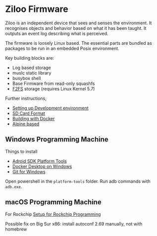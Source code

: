 # Ziloo Firmware

Ziloo is an independent device that sees and senses the environment. It recognises objects and behavior based on what it has been taught. It outputs an event log describing what is perceived.

The firmware is loosely Linux based. The essential parts are bundled as packages to be run in an
embedded Posix environment.

Key building blocks are:

- Log based storage
- muslc static library
- busybox shell
- Base Firmware from read-only squashfs
- [F2FS](https://www.kernel.org/doc/html/latest/filesystems/f2fs.html) storage (requires Linux Kernel 5.7)

Further instructions,

- [Setting up Development environment](./docs/DEVELOP.md)
- [SD Card Format](./docs/DEVELOP.md#SD_Card_Format)
- [Building with Docker](./docs/DEVELOP.md#SD_Card_Format#Docker)
- [Alpine based](./docs/DEVELOP.md#SD_Card_Format#Alpine_based)



## Windows Programming Machine

Things to install

* [Adroid SDK Platform Tools](https://developer.android.com/studio/releases/platform-tools)
* [Docker Desktop on Windows](https://www.docker.com/products/docker-desktop)
* [Git for Windows](gitforwindows.org)

Open powershell in the `platform-tools` folder. Run adb commands with `adb.exe`.


## macOS Programming Machine

For Rockchip [Setup for Rockchip Programming](./docs/rockchip/README.md)

Possible fix on Big Sur x86: install autoconf 2.69 manually, not with homebrew
